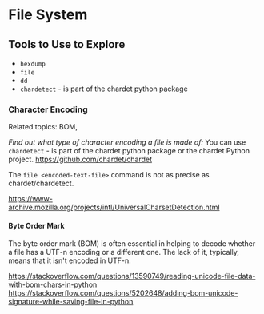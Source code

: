 # File System

## Tools to Use to Explore
* `hexdump`
* `file`
* `dd`
* `chardetect` - is part of the chardet python package

### Character Encoding
Related topics: BOM, 

*Find out what type of character encoding a file is made of:*
You can use `chardetect` - is part of the chardet python package
or the chardet Python project. https://github.com/chardet/chardet

The `file <encoded-text-file>` command is not as precise as chardet/chardetect.

https://www-archive.mozilla.org/projects/intl/UniversalCharsetDetection.html

#### Byte Order Mark
The byte order mark (BOM) is often essential in helping to decode whether a file has a UTF-n encoding or a different one. The lack of it, typically, means that it isn't encoded in UTF-n. 

https://stackoverflow.com/questions/13590749/reading-unicode-file-data-with-bom-chars-in-python 
https://stackoverflow.com/questions/5202648/adding-bom-unicode-signature-while-saving-file-in-python